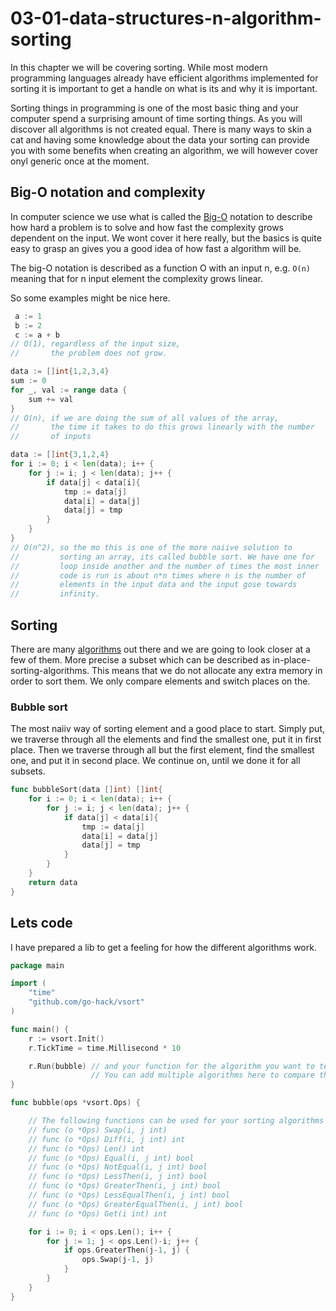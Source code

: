 
# 03-01-data-structures-n-algorithm-sorting

In this chapter we will be covering sorting. While most modern programming languages already have efficient algorithms implemented for sorting it is important to get a handle on what is its and why it is important.

Sorting things in programming is one of the most basic thing and your computer spend a surprising amount of time sorting things. As you will discover all algorithms is not created equal. There is many ways to skin a cat and having some knowledge about the data your sorting can provide you with some benefits when creating an algorithm, we will however cover onyl generic once at the moment.


## Big-O notation and complexity

In computer science we use what is called the [Big-O](https://en.wikipedia.org/wiki/Big_O_notation) notation to describe how hard a problem is to solve and how fast the complexity grows dependent on the input. We wont cover it here really, but the basics is quite easy to grasp an gives you a good idea of how fast a algorithm will be.

The big-O notation is described as a function O with an input n, e.g. `O(n)` meaning that for n input element the complexity grows linear.

So some examples might be nice here.

```go 
 a := 1
 b := 2
 c := a + b 
// O(1), regardless of the input size,
//       the problem does not grow.
 ```

 ```go 
 data := []int{1,2,3,4}
 sum := 0
 for _, val := range data {
     sum += val
 }
// O(n), if we are doing the sum of all values of the array, 
//       the time it takes to do this grows linearly with the number
//       of inputs
 ```

```go 
data := []int{3,1,2,4}
for i := 0; i < len(data); i++ {
    for j := i; j < len(data); j++ {
        if data[j] < data[i]{
            tmp := data[j]
            data[i] = data[j]
            data[j] = tmp
        }
    }
}
// O(n^2), so the mo this is one of the more naiive solution to
//         sorting an array, its called bubble sort. We have one for 
//         loop inside another and the number of times the most inner
//         code is run is about n*n times where n is the number of
//         elements in the input data and the input gose towards
//         infinity.
 ```


## Sorting
There are many [algorithms](https://en.wikipedia.org/wiki/Category:Sorting_algorithms) out there and we are going to look closer at a few of them. More precise a subset which can be described as in-place-sorting-algorithms. This means that we do not allocate any extra memory in order to sort them. We only compare elements and switch places on the.

### Bubble sort
The most naiiv way of sorting element and a good place to start. Simply put, we traverse through all the elements and find the smallest one, put it in first place. Then we traverse through all but the first element, find the smallest one, and put it in second place. We continue on, until we done it for all subsets.

```go
func bubbleSort(data []int) []int{
    for i := 0; i < len(data); i++ {
        for j := i; j < len(data); j++ {
            if data[j] < data[i]{
                tmp := data[j]
                data[i] = data[j]
                data[j] = tmp
            }
        }
    }
    return data
}
```

## Lets code
I have prepared a lib to get a feeling for how the different algorithms work.

```go
package main

import (
    "time"
    "github.com/go-hack/vsort"
)

func main() {
    r := vsort.Init()
    r.TickTime = time.Millisecond * 10

    r.Run(bubble) // and your function for the algorithm you want to test.
                  // You can add multiple algorithms here to compare them
}

func bubble(ops *vsort.Ops) {

    // The following functions can be used for your sorting algorithms
    // func (o *Ops) Swap(i, j int)
    // func (o *Ops) Diff(i, j int) int
    // func (o *Ops) Len() int
    // func (o *Ops) Equal(i, j int) bool
    // func (o *Ops) NotEqual(i, j int) bool
    // func (o *Ops) LessThen(i, j int) bool
    // func (o *Ops) GreaterThen(i, j int) bool
    // func (o *Ops) LessEqualThen(i, j int) bool
    // func (o *Ops) GreaterEqualThen(i, j int) bool
    // func (o *Ops) Get(i int) int

    for i := 0; i < ops.Len(); i++ {
        for j := 1; j < ops.Len()-i; j++ {
            if ops.GreaterThen(j-1, j) {
                ops.Swap(j-1, j)
            }
        }
    }
}

```
